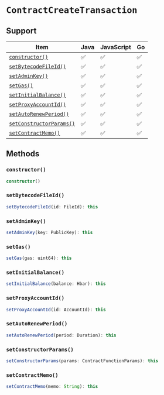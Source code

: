 # `ContractCreateTransaction`

## Support

| Item | Java | JavaScript | Go
| - | - | - | - |
[`constructor()`](#new) | ✅ | ✅ | ✅
[`setBytecodeFileId()`](#setBytecodeFileId) | ✅ | ✅ | ✅
[`setAdminKey()`](#setAdminKey) | ✅ | ✅ | ✅
[`setGas()`](#setGas) | ✅ | ✅ | ✅
[`setInitialBalance()`](#setInitialBalance) | ✅ | ✅ | ✅
[`setProxyAccountId()`](#setProxyAccountId) | ✅ | ✅ | ✅
[`setAutoRenewPeriod()`](#setAutoRenewPeriod) | ✅ | ✅ | ✅
[`setConstructorParams()`](#setConstructorParams) | ✅ | ✅ | ✅
[`setContractMemo()`](#setContractMemo) | ✅ | ✅ | ✅

## Methods

### `constructor()`

```typescript
constructor()
```

### `setBytecodeFileId()`

```typescript
setBytecodeFileId(id: FileId): this
```

### `setAdminKey()`

```typescript
setAdminKey(key: PublicKey): this
```

### `setGas()`

```typescript
setGas(gas: uint64): this
```

### `setInitialBalance()`

```typescript
setInitialBalance(balance: Hbar): this
```

### `setProxyAccountId()`

```typescript
setProxyAccountId(id: AccountId): this
```

### `setAutoRenewPeriod()`

```typescript
setAutoRenewPeriod(period: Duration): this
```

### `setConstructorParams()`

```typescript
setConstructorParams(params: ContractFunctionParams): this
```

### `setContractMemo()`

```typescript
setContractMemo(memo: String): this
```


